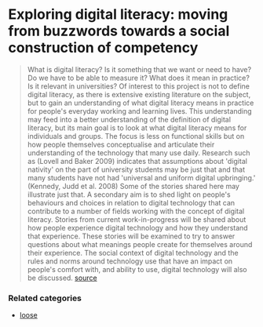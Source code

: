 # Exploring digital literacy: moving from buzzwords towards a social construction of competency

 

> What is digital literacy? Is it something that we want or need to have? Do we have to be able to measure it? What does it mean in practice? Is it relevant in universities?
> Of interest to this project is not to define digital literacy, as there is extensive existing literature on the subject, but to gain an understanding of what digital literacy means in practice for people's everyday working and learning lives. This understanding may feed into a better understanding of the definition of digital literacy, but its main goal is to look at what digital literacy means for individuals and groups. The focus is less on functional skills but on how people themselves conceptualise and articulate their understanding of the technology that many use daily. Research such as (Lovell and Baker 2009) indicates that assumptions about 'digital nativity' on the part of university students may be just that and that many students have not had 'universal and uniform digital upbringing.' (Kennedy, Judd et al. 2008) Some of the stories shared here may illustrate just that.
> A secondary aim is to shed light on people's behaviours and choices in relation to digital technology that can contribute to a number of fields working with the concept of digital literacy.
> Stories from current work-in-progress will be shared about how people experience digital technology and how they understand that experience. These stories will be examined to try to answer questions about what meanings people create for themselves around their experience. The social context of digital technology and the rules and norms around technology use that have an impact on people's comfort with, and ability to use, digital technology will also be discussed. [source](https://eprints.usq.edu.au/25769/)

### Related categories

- [loose](../loose)
